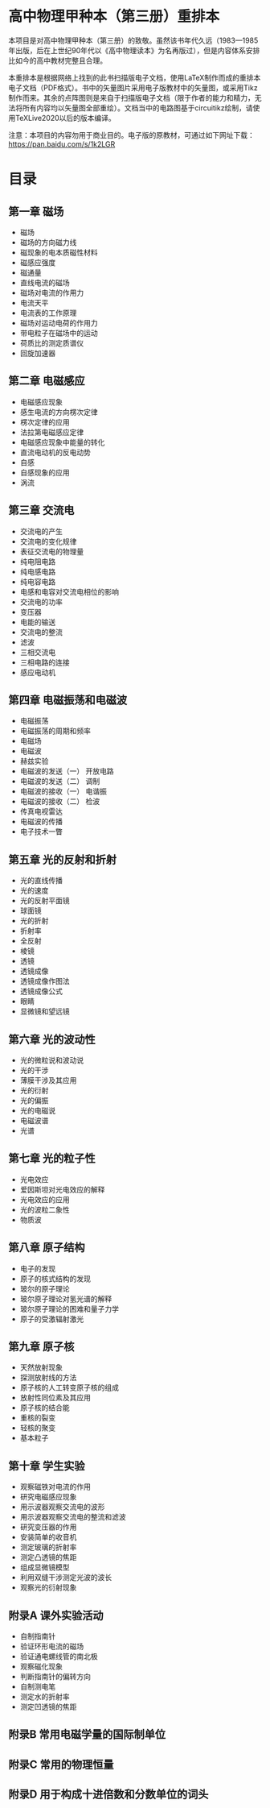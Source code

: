 # 高中物理甲种本（第三册）重排本
本项目是对高中物理甲种本（第三册）的致敬。虽然该书年代久远（1983—1985年出版，后在上世纪90年代以《高中物理读本》为名再版过），但是内容体系安排比如今的高中教材完整且合理。

本重排本是根据网络上找到的此书扫描版电子文档，使用LaTeX制作而成的重排本电子文档（PDF格式）。书中的矢量图片采用电子版教材中的矢量图，或采用Tikz制作而来。其余的点阵图则是来自于扫描版电子文档（限于作者的能力和精力，无法将所有内容均以矢量图全部重绘）。文档当中的电路图基于circuitikz绘制，请使用TeXLive2020以后的版本编译。

注意：本项目的内容勿用于商业目的。电子版的原教材，可通过如下网址下载：https://pan.baidu.com/s/1k2LGR

# 目录
## 第一章  磁场
* 磁场                 
* 磁场的方向磁力线                 
* 磁现象的电本质磁性材料            
* 磁感应强度                         
* 磁通量                             
* 直线电流的磁场                    
* 磁场对电流的作用力                    
* 电流天平                           
* 电流表的工作原理                   
* 磁场对运动电荷的作用力                 
* 带电粒子在磁场中的运动      
* 荷质比的测定质谱仪                 
* 回旋加速器                      

## 第二章  电磁感应
* 电磁感应现象                   
* 感生电流的方向楞次定律             
* 楞次定律的应用                    
* 法拉第电磁感应定律                      
* 电磁感应现象中能量的转化                  
* 直流电动机的反电动势               
* 自感                            
* 自感现象的应用                    
* 涡流                            

## 第三章  交流电
* 交流电的产生                
* 交流电的变化规律           
* 表征交流电的物理量            
* 纯电阻电路                   
* 纯电感电路                   
* 纯电容电路               
* 电感和电容对交流电相位的影响  
* 交流电的功率              
* 变压器                      
* 电能的输送                      
* 交流电的整流                    
* 滤波                         
* 三相交流电                       
* 三相电路的连接                      
* 感应电动机                 
    
## 第四章  电磁振荡和电磁波
* 电磁振荡   
* 电磁振荡的周期和频率               
* 电磁场                           
* 电磁波                              
* 赫兹实验                             
* 电磁波的发送（一） 开放电路            
* 电磁波的发送（二） 调制                  
* 电磁波的接收（一） 电谐振                 
* 电磁波的接收（二） 检波                   
* 传真电视雷达                     
* 电磁波的传播                     
* 电子技术一瞥     
                 
## 第五章  光的反射和折射
* 光的直线传播               
* 光的速度                       
* 光的反射平面镜               
* 球面镜                            
* 光的折射                             
* 折射率                       
* 全反射                             
* 棱镜                               
* 透镜                          
* 透镜成像                          
* 透镜成像作图法                      
* 透镜成像公式                       
* 眼睛                        
* 显微镜和望远镜         
             
## 第六章  光的波动性
* 光的微粒说和波动说               
* 光的干涉                       
* 薄膜干涉及其应用                       
* 光的衍射                            
* 光的偏振                         
* 光的电磁说                            
* 电磁波谱                          
* 光谱                           

## 第七章  光的粒子性
* 光电效应                          
* 爱因斯坦对光电效应的解释            
* 光电效应的应用                      
* 光的波粒二象性                      
* 物质波   

                        
##  第八章  原子结构
* 电子的发现                         
* 原子的核式结构的发现                
* 玻尔的原子理论                     
* 玻尔原子理论对氢光谱的解释             
* 玻尔原子理论的困难和量子力学           
* 原子的受激辐射激光      
           
##  第九章  原子核
* 天然放射现象               
* 探测放射线的方法                  
* 原子核的人工转变原子核的组成             
* 放射性同位素及其应用                 
* 原子核的结合能                   
* 重核的裂变                         
* 轻核的聚变                       
* 基本粒子                         

##  第十章  学生实验
* 观察磁铁对电流的作用         
* 研究电磁感应现象                      
* 用示波器观察交流电的波形              
* 用示波器观察交流电的整流和滤波           
* 研究变压器的作用                     
* 安装简单的收音机                      
* 测定玻璃的折射率              
* 测定凸透镜的焦距                 
* 组成显微镜模型                      
* 利用双缝干涉测定光波的波长          
* 观察光的衍射现象    

## 附录A  课外实验活动
* 自制指南针                     
* 验证环形电流的磁场              
* 验证通电螺线管的南北极               
* 观察磁化现象                    
* 判断指南针的偏转方向                
* 自制测电笔                        
* 测定水的折射率                    
* 测定凹透镜的焦距                  
## 附录B  常用电磁学量的国际制单位
## 附录C  常用的物理恒量
## 附录D  用于构成十进倍数和分数单位的词头
